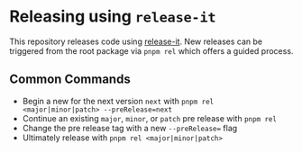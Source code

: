 # Releasing using `release-it`

This repository releases code using [release-it](https://github.com/release-it/release-it). New releases can be triggered from the root package via `pnpm rel` which offers a guided process.

## Common Commands

- Begin a new for the next version `next` with `pnpm rel <major|minor|patch> --preRelease=next`
- Continue an existing `major`, `minor`, or `patch` pre release with `pnpm rel`
- Change the pre release tag with a new `--preRelease=` flag
- Ultimately release with `pnpm rel <major|minor|patch>`

